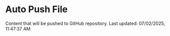 # Auto Push File

Content that will be pushed to GitHub repository.
Last updated: 07/02/2025, 11:47:37 AM